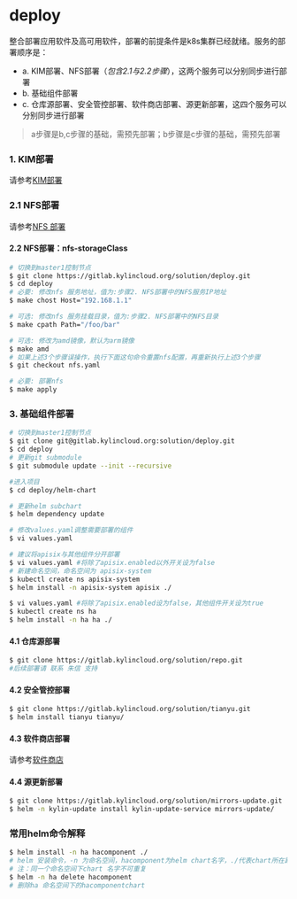# deploy
整合部署应用软件及高可用软件，部署的前提条件是k8s集群已经就绪。服务的部署顺序是：
* a. KIM部署、NFS部署（*包含2.1与2.2步骤*），这两个服务可以分别同步进行部署
* b. 基础组件部署
* c. 仓库源部署、安全管控部署、软件商店部署、源更新部署，这四个服务可以分别同步进行部署

> a步骤是b,c步骤的基础，需预先部署；b步骤是c步骤的基础，需预先部署

### <sapn id="j1">1. KIM部署</sapn>
请参考[KIM部署](docs/01-kim-installation.md)

### <sapn id="j2">2.1 NFS部署</span>
请参考[NFS 部署](docs/02-nfs-installation.md)

#### 2.2 NFS部署：nfs-storageClass
```bash
# 切换到master1控制节点
$ git clone https://gitlab.kylincloud.org/solution/deploy.git
$ cd deploy
# 必要: 修改nfs 服务地址，值为:步骤2. NFS部署中的NFS服务IP地址
$ make chost Host="192.168.1.1"

# 可选: 修改nfs 服务挂载目录，值为:步骤2. NFS部署中的NFS目录
$ make cpath Path="/foo/bar"

# 可选: 修改为amd镜像，默认为arm镜像
$ make amd
# 如果上述3个步骤误操作，执行下面这句命令重置nfs配置，再重新执行上述3个步骤
$ git checkout nfs.yaml

# 必要: 部署nfs
$ make apply
```

### 3. 基础组件部署
```bash
# 切换到master1控制节点
$ git clone git@gitlab.kylincloud.org:solution/deploy.git
$ cd deploy
# 更新git submodule
$ git submodule update --init --recursive

#进入项目
$ cd deploy/helm-chart

# 更新helm subchart
$ helm dependency update

# 修改values.yaml调整需要部署的组件
$ vi values.yaml

# 建议将apisix与其他组件分开部署
$ vi values.yaml #将除了apisix.enabled以外开关设为false
# 新建命名空间，命名空间为 apisix-system
$ kubectl create ns apisix-system
$ helm install -n apisix-system apisix ./

$ vi values.yaml #将除了apisix.enabled设为false，其他组件开关设为true
$ kubectl create ns ha
$ helm install -n ha ha ./
```

#### 4.1 仓库源部署
```bash
$ git clone https://gitlab.kylincloud.org/solution/repo.git
#后续部署请 联系 朱信 支持
```

#### 4.2 安全管控部署
```bash
$ git clone https://gitlab.kylincloud.org/solution/tianyu.git
$ helm install tianyu tianyu/
```

#### 4.3 软件商店部署
请参考[软件商店](docs/03-softshop-installation.md)

#### 4.4 源更新部署
```bash
$ git clone https://gitlab.kylincloud.org/solution/mirrors-update.git
$ helm -n kylin-update install kylin-update-service mirrors-update/ 
```

### 常用helm命令解释
```bash
$ helm install -n ha hacomponent ./
# helm 安装命令，-n 为命名空间，hacomponent为helm chart名字，./代表chart所在路径
# 注：同一个命名空间下chart 名字不可重复
$ helm -n ha delete hacomponent
# 删除ha 命名空间下的hacomponentchart
```
